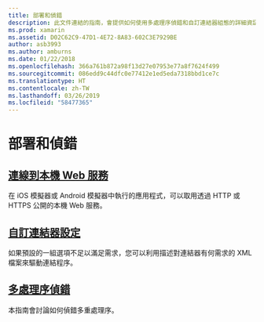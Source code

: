 ```yaml
---
title: 部署和偵錯
description: 此文件連結的指南，會提供如何使用多處理序偵錯和自訂連結器組態的詳細資訊。
ms.prod: xamarin
ms.assetid: D02C62C9-47D1-4E72-8A83-602C3E7929BE
author: asb3993
ms.author: amburns
ms.date: 01/22/2018
ms.openlocfilehash: 366a761b872a98f13d27e07953e77a8f7624f499
ms.sourcegitcommit: 086edd9c44dfc0e77412e1ed5eda7318bbd1ce7c
ms.translationtype: HT
ms.contentlocale: zh-TW
ms.lasthandoff: 03/26/2019
ms.locfileid: "58477365"
---
```

# <a name="deployment--debugging"></a>部署和偵錯

## <a name="connect-to-local-web-servicesconnect-to-local-web-servicesmd"></a>[連線到本機 Web 服務](connect-to-local-web-services.md)

在 iOS 模擬器或 Android 模擬器中執行的應用程式，可以取用透過 HTTP 或 HTTPS 公開的本機 Web 服務。

## <a name="custom-linker-configurationlinkermd"></a>[自訂連結器設定](linker.md)

如果預設的一組選項不足以滿足需求，您可以利用描述對連結器有何需求的 XML 檔案來驅動連結程序。

## <a name="multi-process-debuggingmulti-process-debuggingmd"></a>[多處理序偵錯](multi-process-debugging.md)

本指南會討論如何偵錯多重處理序。
